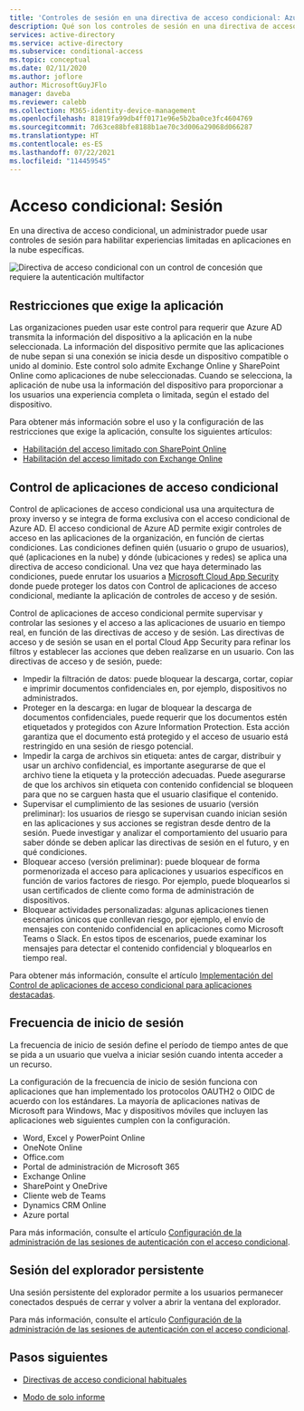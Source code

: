```yaml
---
title: 'Controles de sesión en una directiva de acceso condicional: Azure Active Directory'
description: Qué son los controles de sesión en una directiva de acceso condicional de Azure AD
services: active-directory
ms.service: active-directory
ms.subservice: conditional-access
ms.topic: conceptual
ms.date: 02/11/2020
ms.author: joflore
author: MicrosoftGuyJFlo
manager: daveba
ms.reviewer: calebb
ms.collection: M365-identity-device-management
ms.openlocfilehash: 81819fa99db4ff0171e96e5b2ba0ce3fc4604769
ms.sourcegitcommit: 7d63ce88bfe8188b1ae70c3d006a29068d066287
ms.translationtype: HT
ms.contentlocale: es-ES
ms.lasthandoff: 07/22/2021
ms.locfileid: "114459545"
---
```

# <a name="conditional-access-session"></a>Acceso condicional: Sesión

En una directiva de acceso condicional, un administrador puede usar controles de sesión para habilitar experiencias limitadas en aplicaciones en la nube específicas.

![Directiva de acceso condicional con un control de concesión que requiere la autenticación multifactor](./media/concept-conditional-access-session/conditional-access-session.png)

## <a name="application-enforced-restrictions"></a>Restricciones que exige la aplicación

Las organizaciones pueden usar este control para requerir que Azure AD transmita la información del dispositivo a la aplicación en la nube seleccionada. La información del dispositivo permite que las aplicaciones de nube sepan si una conexión se inicia desde un dispositivo compatible o unido al dominio. Este control solo admite Exchange Online y SharePoint Online como aplicaciones de nube seleccionadas. Cuando se selecciona, la aplicación de nube usa la información del dispositivo para proporcionar a los usuarios una experiencia completa o limitada, según el estado del dispositivo.

Para obtener más información sobre el uso y la configuración de las restricciones que exige la aplicación, consulte los siguientes artículos:

- [Habilitación del acceso limitado con SharePoint Online](/sharepoint/control-access-from-unmanaged-devices)
- [Habilitación del acceso limitado con Exchange Online](https://aka.ms/owalimitedaccess)

## <a name="conditional-access-application-control"></a>Control de aplicaciones de acceso condicional

Control de aplicaciones de acceso condicional usa una arquitectura de proxy inverso y se integra de forma exclusiva con el acceso condicional de Azure AD. El acceso condicional de Azure AD permite exigir controles de acceso en las aplicaciones de la organización, en función de ciertas condiciones. Las condiciones definen quién (usuario o grupo de usuarios), qué (aplicaciones en la nube) y dónde (ubicaciones y redes) se aplica una directiva de acceso condicional. Una vez que haya determinado las condiciones, puede enrutar los usuarios a [Microsoft Cloud App Security](/cloud-app-security/what-is-cloud-app-security) donde puede proteger los datos con Control de aplicaciones de acceso condicional, mediante la aplicación de controles de acceso y de sesión.

Control de aplicaciones de acceso condicional permite supervisar y controlar las sesiones y el acceso a las aplicaciones de usuario en tiempo real, en función de las directivas de acceso y de sesión. Las directivas de acceso y de sesión se usan en el portal Cloud App Security para refinar los filtros y establecer las acciones que deben realizarse en un usuario. Con las directivas de acceso y de sesión, puede:

- Impedir la filtración de datos: puede bloquear la descarga, cortar, copiar e imprimir documentos confidenciales en, por ejemplo, dispositivos no administrados.
- Proteger en la descarga: en lugar de bloquear la descarga de documentos confidenciales, puede requerir que los documentos estén etiquetados y protegidos con Azure Information Protection. Esta acción garantiza que el documento está protegido y el acceso de usuario está restringido en una sesión de riesgo potencial.
- Impedir la carga de archivos sin etiqueta: antes de cargar, distribuir y usar un archivo confidencial, es importante asegurarse de que el archivo tiene la etiqueta y la protección adecuadas. Puede asegurarse de que los archivos sin etiqueta con contenido confidencial se bloqueen para que no se carguen hasta que el usuario clasifique el contenido.
- Supervisar el cumplimiento de las sesiones de usuario (versión preliminar): los usuarios de riesgo se supervisan cuando inician sesión en las aplicaciones y sus acciones se registran desde dentro de la sesión. Puede investigar y analizar el comportamiento del usuario para saber dónde se deben aplicar las directivas de sesión en el futuro, y en qué condiciones.
- Bloquear acceso (versión preliminar): puede bloquear de forma pormenorizada el acceso para aplicaciones y usuarios específicos en función de varios factores de riesgo. Por ejemplo, puede bloquearlos si usan certificados de cliente como forma de administración de dispositivos.
- Bloquear actividades personalizadas: algunas aplicaciones tienen escenarios únicos que conllevan riesgo, por ejemplo, el envío de mensajes con contenido confidencial en aplicaciones como Microsoft Teams o Slack. En estos tipos de escenarios, puede examinar los mensajes para detectar el contenido confidencial y bloquearlos en tiempo real.

Para obtener más información, consulte el artículo [Implementación del Control de aplicaciones de acceso condicional para aplicaciones destacadas](/cloud-app-security/proxy-deployment-aad).

## <a name="sign-in-frequency"></a>Frecuencia de inicio de sesión

La frecuencia de inicio de sesión define el período de tiempo antes de que se pida a un usuario que vuelva a iniciar sesión cuando intenta acceder a un recurso.

La configuración de la frecuencia de inicio de sesión funciona con aplicaciones que han implementado los protocolos OAUTH2 o OIDC de acuerdo con los estándares. La mayoría de aplicaciones nativas de Microsoft para Windows, Mac y dispositivos móviles que incluyen las aplicaciones web siguientes cumplen con la configuración.

- Word, Excel y PowerPoint Online
- OneNote Online
- Office.com
- Portal de administración de Microsoft 365
- Exchange Online
- SharePoint y OneDrive
- Cliente web de Teams
- Dynamics CRM Online
- Azure portal

Para más información, consulte el artículo [Configuración de la administración de las sesiones de autenticación con el acceso condicional](howto-conditional-access-session-lifetime.md#user-sign-in-frequency).

## <a name="persistent-browser-session"></a>Sesión del explorador persistente

Una sesión persistente del explorador permite a los usuarios permanecer conectados después de cerrar y volver a abrir la ventana del explorador.

Para más información, consulte el artículo [Configuración de la administración de las sesiones de autenticación con el acceso condicional](howto-conditional-access-session-lifetime.md#persistence-of-browsing-sessions).

## <a name="next-steps"></a>Pasos siguientes

- [Directivas de acceso condicional habituales](concept-conditional-access-policy-common.md)

- [Modo de solo informe](concept-conditional-access-report-only.md)
